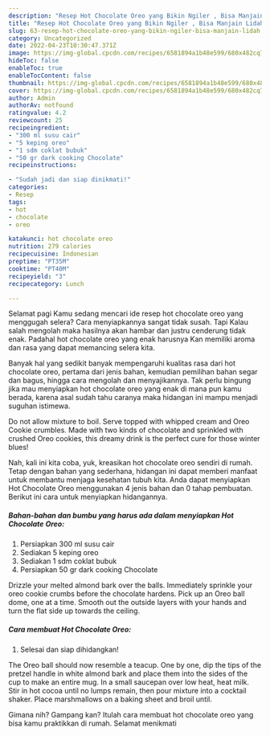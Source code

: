 ```yaml
---
description: "Resep Hot Chocolate Oreo yang Bikin Ngiler , Bisa Manjain Lidah"
title: "Resep Hot Chocolate Oreo yang Bikin Ngiler , Bisa Manjain Lidah"
slug: 63-resep-hot-chocolate-oreo-yang-bikin-ngiler-bisa-manjain-lidah
category: Uncategorized
date: 2022-04-23T10:30:47.371Z
image: https://img-global.cpcdn.com/recipes/6581894a1b48e599/680x482cq70/hot-chocolate-oreo-foto-resep-utama.jpg
hideToc: false
enableToc: true
enableTocContent: false
thumbnail: https://img-global.cpcdn.com/recipes/6581894a1b48e599/680x482cq70/hot-chocolate-oreo-foto-resep-utama.jpg
cover: https://img-global.cpcdn.com/recipes/6581894a1b48e599/680x482cq70/hot-chocolate-oreo-foto-resep-utama.jpg
author: Admin
authorAv: notfound
ratingvalue: 4.2
reviewcount: 25
recipeingredient:
- "300 ml susu cair"
- "5 keping oreo"
- "1 sdm coklat bubuk"
- "50 gr dark cooking Chocolate"
recipeinstructions:

- "Sudah jadi dan siap dinikmati!"
categories:
- Resep
tags:
- hot
- chocolate
- oreo

katakunci: hot chocolate oreo 
nutrition: 279 calories
recipecuisine: Indonesian
preptime: "PT35M"
cooktime: "PT40M"
recipeyield: "3"
recipecategory: Lunch

---
```



Selamat pagi Kamu sedang mencari ide resep hot chocolate oreo yang menggugah selera? Cara menyiapkannya sangat tidak susah. Tapi Kalau salah mengolah maka hasilnya akan hambar dan justru cenderung tidak enak. Padahal hot chocolate oreo yang enak harusnya Kan memiliki aroma dan rasa yang dapat memancing selera kita.


Banyak hal yang sedikit banyak mempengaruhi kualitas rasa dari hot chocolate oreo, pertama dari jenis bahan, kemudian pemilihan bahan segar dan bagus, hingga cara mengolah dan menyajikannya. Tak perlu bingung jika mau menyiapkan hot chocolate oreo yang enak di mana pun kamu berada, karena asal sudah tahu caranya maka hidangan ini mampu menjadi suguhan istimewa.

Do not allow mixture to boil. Serve topped with whipped cream and Oreo Cookie crumbles. Made with two kinds of chocolate and sprinkled with crushed Oreo cookies, this dreamy drink is the perfect cure for those winter blues!


Nah, kali ini kita coba, yuk, kreasikan hot chocolate oreo sendiri di rumah. Tetap dengan bahan yang sederhana, hidangan ini dapat memberi manfaat untuk membantu menjaga kesehatan tubuh kita. Anda dapat menyiapkan Hot Chocolate Oreo menggunakan 4 jenis bahan dan 0 tahap pembuatan. Berikut ini cara untuk menyiapkan hidangannya.

<!--inarticleads1-->

##### Bahan-bahan dan bumbu yang harus ada dalam menyiapkan Hot Chocolate Oreo:

1. Persiapkan 300 ml susu cair
1. Sediakan 5 keping oreo
1. Sediakan 1 sdm coklat bubuk
1. Persiapkan 50 gr dark cooking Chocolate


Drizzle your melted almond bark over the balls. Immediately sprinkle your oreo cookie crumbs before the chocolate hardens. Pick up an Oreo ball dome, one at a time. Smooth out the outside layers with your hands and turn the flat side up towards the ceiling. 

<!--inarticleads2-->

##### Cara membuat Hot Chocolate Oreo:


1. Selesai dan siap dihidangkan!

The Oreo ball should now resemble a teacup. One by one, dip the tips of the pretzel handle in white almond bark and place them into the sides of the cup to make an entire mug. In a small saucepan over low heat, heat milk. Stir in hot cocoa until no lumps remain, then pour mixture into a cocktail shaker. Place marshmallows on a baking sheet and broil until. 

Gimana nih? Gampang kan? Itulah cara membuat hot chocolate oreo yang bisa kamu praktikkan di rumah. Selamat menikmati
